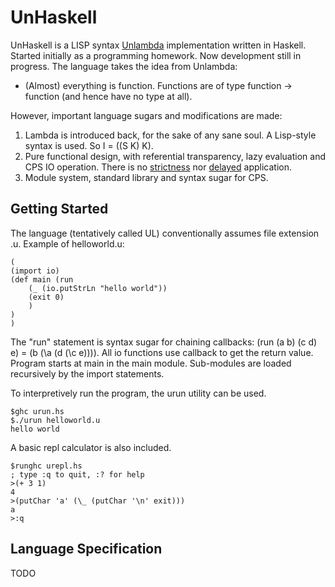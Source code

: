 UnHaskell
=============

UnHaskell is a LISP syntax [Unlambda](https://en.wikipedia.org/wiki/Unlambda) implementation written in Haskell. Started initially as a programming homework. Now development still in progress.
The language takes the idea from Unlambda:

* (Almost) everything is function. Functions are of type function -> function (and hence have no type at all).

However, important language sugars and modifications are made:


1. Lambda is introduced back, for the sake of any sane soul. A Lisp-style syntax is used. So I = ((S K) K).
2. Pure functional design, with referential transparency, lazy evaluation and CPS IO operation. There is no [strictness](https://wiki.haskell.org/Performance/Strictness) nor [delayed](http://www.madore.org/~david/programs/unlambda/#delay) application.
3. Module system, standard library and syntax sugar for CPS.

Getting Started
----------------

The language (tentatively called UL) conventionally assumes file extension .u. Example of helloworld.u:
```
(
(import io)
(def main (run
	(_ (io.putStrLn "hello world"))
	(exit 0)
	)
)
)
```
The "run" statement is syntax sugar for chaining callbacks: (run (a b) (c d) e) = (b (\\a (d (\\c e)))). All io functions use callback to get the return value. Program starts at main in the main module. Sub-modules are loaded recursively by the import statements.

To interpretively run the program, the urun utility can be used.
```
$ghc urun.hs
$./urun helloworld.u
hello world
```

A basic repl calculator is also included.
```
$runghc urepl.hs
; type :q to quit, :? for help
>(+ 3 1)
4
>(putChar 'a' (\_ (putChar '\n' exit)))
a
>:q
```

Language Specification
----------------

TODO
